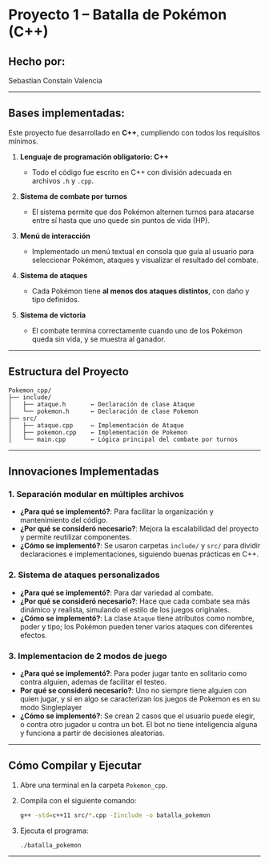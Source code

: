 # Proyecto 1 – Batalla de Pokémon (C++)

## Hecho por:
Sebastian Constaín Valencia

---

## Bases implementadas:

Este proyecto fue desarrollado en **C++**, cumpliendo con todos los requisitos mínimos.

1. **Lenguaje de programación obligatorio: C++**  
   - Todo el código fue escrito en C++ con división adecuada en archivos `.h` y `.cpp`.

2. **Sistema de combate por turnos**
   - El sistema permite que dos Pokémon alternen turnos para atacarse entre sí hasta que uno quede sin puntos de vida (HP).

3. **Menú de interacción**
   - Implementado un menú textual en consola que guía al usuario para seleccionar Pokémon, ataques y visualizar el resultado del combate.

4. **Sistema de ataques**
   - Cada Pokémon tiene **al menos dos ataques distintos**, con daño y tipo definidos.

5. **Sistema de victoria**
   - El combate termina correctamente cuando uno de los Pokémon queda sin vida, y se muestra al ganador.

---

## Estructura del Proyecto

```
Pokemon_cpp/
├── include/
│   ├── ataque.h       ← Declaración de clase Ataque
│   └── pokemon.h      ← Declaración de clase Pokemon
├── src/
│   ├── ataque.cpp     ← Implementación de Ataque
│   ├── pokemon.cpp    ← Implementación de Pokemon
│   └── main.cpp       ← Lógica principal del combate por turnos
```

---

## Innovaciones Implementadas

### 1. Separación modular en múltiples archivos
- **¿Para qué se implementó?**: Para facilitar la organización y mantenimiento del código.
- **¿Por qué se consideró necesario?**: Mejora la escalabilidad del proyecto y permite reutilizar componentes.
- **¿Cómo se implementó?**: Se usaron carpetas `include/` y `src/` para dividir declaraciones e implementaciones, siguiendo buenas prácticas en C++.

### 2. Sistema de ataques personalizados
- **¿Para qué se implementó?**: Para dar variedad al combate.
- **¿Por qué se consideró necesario?**: Hace que cada combate sea más dinámico y realista, simulando el estilo de los juegos originales.
- **¿Cómo se implementó?**: La clase `Ataque` tiene atributos como nombre, poder y tipo; los Pokémon pueden tener varios ataques con diferentes efectos.

### 3. Implementacion de 2 modos de juego
- **¿Para qué se implementó?**: Para poder jugar tanto en solitario como contra alguien, ademas de facilitar el testeo.
- **Por qué se consideró necesario?**: Uno no siempre tiene alguien con quien jugar, y si en algo se caracterizan los juegos de Pokemon es en su modo Singleplayer
- **¿Cómo se implementó?**: Se crean 2 casos que el usuario puede elegir, o contra otro jugador u contra un bot. El bot no tiene inteligencia alguna y funciona a partir de decisiones aleatorias.
---

## Cómo Compilar y Ejecutar

1. Abre una terminal en la carpeta `Pokemon_cpp`.

2. Compila con el siguiente comando:

   ```bash
   g++ -std=c++11 src/*.cpp -Iinclude -o batalla_pokemon
   ```

3. Ejecuta el programa:

   ```bash
   ./batalla_pokemon
   ```

---

